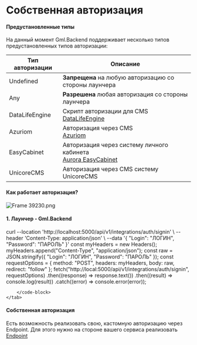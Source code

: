 # Собственная авторизация

#### Предустановленные типы

На данный момент Gml.Backend поддерживает несколько типов предустановленных типов авторизации:

| Тип авторизации | Описание                                                                                                        |
|-----------------|-----------------------------------------------------------------------------------------------------------------|
| Undefined       | **Запрещена** на любую авторизацию со стороны лаунчера                                                          |
| Any             | **Разрешена** любая авторизация со стороны лаунчера                                                             |
| DataLifeEngine  | Скрипт авторизации для CMS <br/>[DataLifeEngine](https://dle-news.ru)                                           |
| Azuriom         | Авторизация через CMS <br/>[Azuriom](https://github.com/Azuriom/Azuriom)                                        |
| EasyCabinet     | Авторизация через систему личного кабинета <br/>[Aurora EasyCabinet](https://github.com/AuroraTeam/EasyCabinet) |
| UnicoreCMS      | Авторизация через CMS систему UnicoreCMS                                                                        |

#### Как работает авторизация?

![Frame 39230.png](integrations-auth-custom-1.png)

#### 1. Лаунчер - Gml.Backend
<tabs>
    <tab title="cURL">
        <code-block lang="curl">
curl --location 'http://localhost:5000/api/v1/integrations/auth/signin' \
--header 'Content-Type: application/json' \
--data '{
    "Login": "ЛОГИН",
    "Password": "ПАРОЛЬ"
}'
        </code-block>
    </tab>
    <tab title="JavaScript">
        <code-block lang="javascript">
const myHeaders = new Headers();
myHeaders.append("Content-Type", "application/json");
const raw = JSON.stringify({
"Login": "ЛОГИН",
"Password": "ПАРОЛЬ"
});
const requestOptions = {
method: "POST",
headers: myHeaders,
body: raw,
redirect: "follow"
};
fetch("http://local:5000/api/v1/integrations/auth/signin", requestOptions)
.then((response) => response.text())
.then((result) => console.log(result))
.catch((error) => console.error(error));
        </code-block>
    </tab>
    <tab title="JavaScript">
        <code-block lang="javascript">

        </code-block>
    </tab>

</tabs>


#### Собственная авторизация

Есть возможность реализовать свою, кастомную авторизацию через Endpoint. Для этого нужно на стороне вашего сервиса реализовать [Endpoint](https://en.wikipedia.org/wiki/Web_API#Endpoints)